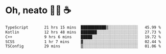 # Oh, neato 🧑‍💻 ☕

<!--START_SECTION:waka-->

```txt
TypeScript       21 hrs 15 mins  ███████████▒░░░░░░░░░░░░░   45.99 %
Kotlin           12 hrs 48 mins  ███████░░░░░░░░░░░░░░░░░░   27.73 %
C++              9 hrs 6 mins    █████░░░░░░░░░░░░░░░░░░░░   19.72 %
SCSS             1 hr 7 mins     ▓░░░░░░░░░░░░░░░░░░░░░░░░   02.44 %
TSConfig         29 mins         ▒░░░░░░░░░░░░░░░░░░░░░░░░   01.06 %
```

<!--END_SECTION:waka-->
